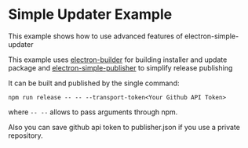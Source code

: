 # Simple Updater Example

This example shows how to use advanced features of electron-simple-updater

This example uses 
[electron-builder](https://github.com/electron-userland/electron-builder)
for building installer and update package and 
[electron-simple-publisher](https://github.com/megahertz/electron-simple-publisher)
to simplify release publishing

It can be built and published by the single command:

    npm run release -- -- --transport-token<Your Github API Token>
    
where `-- --` allows to pass arguments through npm.

Also you can save github api token to publisher.json if you use
a private repository.
